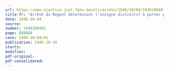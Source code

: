 ```yaml
---
url: https://www.ejustice.just.fgov.be/eli/arrete/1948/10/04/1948100401/justel
title-fr: "Arrêté du Régent déterminant l'insigne distinctif à porter par les officiers nommés adjoints d'état-major"
date: 1948-10-04
source:
number: 1948100401
page: 888888
case: 1948-10-04/01
publication: 1948-10-10
starts:
modifies:
pdf-original:
pdf-consolidated:
---
```


